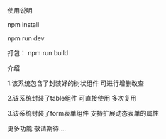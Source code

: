 使用说明

npm install

npm run dev

打包：
npm run build

介绍 

1.该系统包含了封装好的树状组件  可进行增删改查

2.该系统封装了table组件  可直接使用   多次复用

3.该系统封装了form表单组件   支持扩展动态表单的属性

更多功能  敬请期待....

